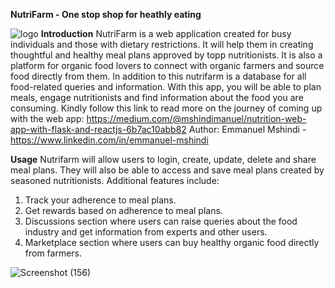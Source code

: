 **NutriFarm - One stop shop for heathly eating**

![logo](https://github.com/Emmanuelmshindi/nutrifarm_frontend/assets/103326171/d0fb2c23-ac4d-49cc-bde5-e66bf9c58b94)
**Introduction**
NutriFarm is a web application created for busy individuals and those with dietary restrictions. It will help them in creating thoughtful and healthy meal plans approved by topp nutritionists. It is also a platform for organic food lovers to connect with organic farmers and source food directly from them. In addition to this nutrifarm is a database for all food-related queries and information. With this app, you will be able to plan meals, engage nutritionists and find information about the food you are consuming.
Kindly follow this link to read more on the journey of coming up with the web app: https://medium.com/@mshindimanuel/nutrition-web-app-with-flask-and-reactjs-6b7ac10abb82
Author: Emmanuel Mshindi - https://www.linkedin.com/in/emmanuel-mshindi

**Usage**
Nutrifarm will allow users to login, create, update, delete and share meal plans. They will also be able to access and save meal plans created by seasoned nutritionists. 
Additional features include: 
1. Track your adherence to meal plans.
2. Get rewards based on adherence to meal plans.
3. Discussions section where users can raise queries about the food industry and get information from experts and other users.
4. Marketplace section where users can buy healthy organic food directly from farmers.
   

![Screenshot (156)](https://github.com/Emmanuelmshindi/nutrifarm_frontend/assets/103326171/2d53fd62-7915-4c66-badc-dda67714b3b1)



 
 
